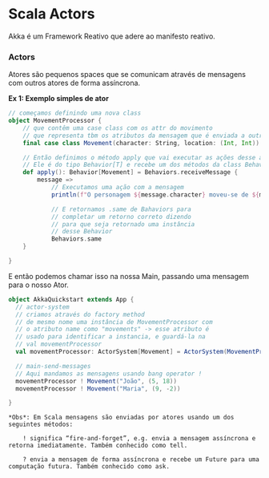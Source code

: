 # Scala Actors
Akka é um Framework Reativo que adere ao manifesto reativo.

### Actors
Atores são pequenos spaces que se comunicam através de mensagens com outros atores de forma assíncrona. 

**Ex 1: Exemplo simples de ator**
```scala
// começamos definindo uma nova class
object MovementProcessor {
    // que contêm uma case class com os attr do movimento
    // que representa tbm os atributos da mensagem que é enviada a outros atores
    final case class Movement(character: String, location: (Int, Int))

    // Então definimos o método apply que vai executar as ações desse actor
    // Ele é do tipo Behavior[T] e recebe um dos métodos da class Behaviors sobrecarregado
    def apply(): Behavior[Movement] = Behaviors.receiveMessage {
        message =>
            // Executamos uma ação com a mensagem
            println(f"O personagem ${message.character} moveu-se de ${message.location}!")

            // E retornamos .same de Bahaviors para
            // completar um retorno correto dizendo
            // para que seja retornado uma instância
            // desse Behavior
            Behaviors.same
    }

}
```
E então podemos chamar isso na nossa Main, passando uma mensagem para o nosso Ator.
```scala
object AkkaQuickstart extends App {
  // actor-system
  // criamos através do factory method
  // de mesmo nome uma instância de MovementProcessor com
  // o atributo name como "movements" -> esse atributo é 
  // usado para identificar a instancia, e guardá-la na
  // val movementProcessor
  val movementProcessor: ActorSystem[Movement] = ActorSystem(MovementProcessor(), "movements")

  // main-send-messages
  // Aqui mandamos as mensagens usando bang operator !
  movementProcessor ! Movement("João", (5, 18))
  movementProcessor ! Movement("Maria", (9, -2))

}
```
```
*Obs*: Em Scala mensagens são enviadas por atores usando um dos seguintes métodos:

    ! significa “fire-and-forget”, e.g. envia a mensagem assíncrona e retorna imediatamente. Também conhecido como tell.

    ? envia a mensagem de forma assíncrona e recebe um Future para uma computação futura. Também conhecido como ask.
```